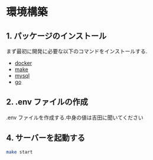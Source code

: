 # 環境構築

## 1. パッケージのインストール

まず最初に開発に必要な以下のコマンドをインストールする.

- [docker](https://docs.docker.com/get-docker/)
- [make](https://www.gnu.org/software/make/)
- [mysql](https://dev.mysql.com/doc/refman/8.0/ja/mysql.html)
- [go](https://golang.org/doc/install)

## 2. .env ファイルの作成

.env ファイルを作成する.中身の値は吉田に聞いてください

<!-- ## 3. DB の初期値を投入する

**_（現状 seed データは仮のデータで git 上で共有されているためこの部分は不要）_**
db の初期値をもらい, リポジトリのルートに置いて解凍する.

```bash
tar -zxvf seed.tar.gz
```

初期値 DB に投入する.

```bash
make run-seed
```

このコマンドは何度も実行できるので, 予期せぬエラーが発生したり, データベースの値を変えたりした場合には再度実行する. -->

## 4. サーバーを起動する

```bash
make start
```

<!-- ## 5. 疎通確認

```bash
curl -v http://localhost:1324/api/health
``` -->
